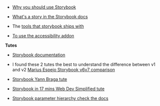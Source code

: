 - [Why you should use Storybook](https://storybook.js.org/docs/get-started/why-storybook)

- [What's a story in the Storybook docs](https://storybook.js.org/docs/get-started/whats-a-story)

- The [tools that storybook ships with](https://storybook.js.org/docs/get-started/browse-stories)

- [To use the accessibility addon](https://storybook.js.org/addons/@storybook/addon-a11y/)

__Tutes__

-  [Storybook documentation](https://storybook.js.org/docs/react/get-started/install/)

- I found these 2 tutes the best to understand the difference between v1 and v2 [Marius Espejo Storybook v6](https://www.youtube.com/watch?v=qSkHRVLcj6U)[v7 comparison](https://www.youtube.com/watch?v=CuGZgYo6-XY)

-  [Storybook Yann Braga tute](https://www.youtube.com/watch?v=x-x47qHq3nY)

-  [Storybook in 17 mins Web Dev Simplified tute](https://www.youtube.com/watch?v=FUKpWgRyPlU&t=3s)

- [Storybook parameter hierarchy check the docs](https://storybook.js.org/docs/writing-stories/parameters)

